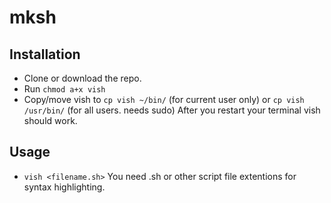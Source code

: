 # mksh

## Installation
+ Clone or download the repo.
+ Run `chmod a+x vish`
+ Copy/move vish to `cp vish ~/bin/` (for current user only) or `cp vish /usr/bin/` (for all users. needs sudo)
After you restart your terminal vish should work.

## Usage
+ `vish <filename.sh>` You need .sh or other script file extentions for syntax highlighting.
